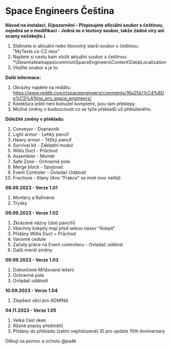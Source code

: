 # Space Engineers Čeština

**Návod na instalaci. (Upozornění - Přepisujete oficiální soubor s češtinou, nejedná se o modifikaci - Jedná se o textový soubor, takže žádné viry ani scamy nečekejte.)**
1. Stáhnete si aktuální nebo libovolný starší soubor s češtinou: "MyTexts.cs-CZ.resx"
3. Najdete si cestu kam vložit aktuální soubor s češtinou: *\Steam\steamapps\common\SpaceEngineers\Content\Data\Localization
4. Vložíte soubor a je to.

**Další informace:**
1. Obrázky najdete na redditu: https://www.reddit.com/r/spaceengineers/comments/16a25it/%C4%8De%C5%A1tina_pro_space_engineers/
2. Korektura ještě není bohužel kompletní, jsou tam překlepy.
3. Možné změny v budoucnosti co se týče překladů už přeloženého.
   
**Důležité změny v překladu:**
1. Conveyor - Dopravník
2. Light armor - Lehký pancíř
3. Heavy armor - Těžký pancíř
4. Survival kit - Základní modul
5. Willis Duct - Průchod
6. Assembler - Montér
7. Safe Zone - Ochranné pole
8. Merge block - Spojovač
9. Event Controler - Ovladač Událostí
10. Fractions - Klany (Ano "Frakce" se mně moc nelibí)

**08.09.2023 - Verze 1.01** 
1. Montéry a Rafinérie
2. Trysky

**09.09.2023 - Verze 1.02** 
1. Zkrácené názvy části pancířů
2. Všechny kokpity mají před sebou název "Kokpit"
3. Přídány Willis Duct = Průchod
4. Varovné cedule
5. Začaty práce na Event controlleru - Ovladač údálost
6. Další menší změny

**09.09.2023 - Verze 1.03** 
1. Dokončené Mřížované lešení
2. Ochranné pole
3. Ovladač události

**10.09.2023 - Verze 1.04** 
1. Zlepšení věcí pro ADMINA

**04.11.2023 - Verze 1.05** 
1. Velká část oken
2. Různé popisy předmětů
3. Přidány do překladu (zatím nepřelozené) ID pro update 10th Anniversary

Děkuji za pomoc a ochotu @pa4k
